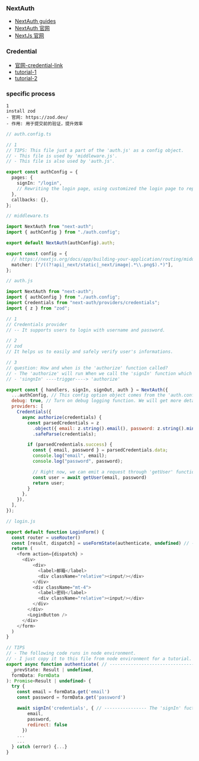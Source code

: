 ### NextAuth

- [NextAuth guides]([https://authjs.dev/guides/debugging])
- [NextAuth 官网](https://authjs.dev/getting-started/authentication/credentials)
- [NextJs 官网](https://nextjs.org/docs/getting-started/installation)

### Credential

- [官网-credential-link](https://authjs.dev/getting-started/authentication/credentials)
- [tutorial-1](https://qufei1993.github.io/nextjs-learn-cn/chapter15)
- [tutorial-2](https://juejin.cn/post/7155514465591984136)

### specific process

```install zod 1111111111111
1
install zod
- 官网: https://zod.dev/
- 作用: 用于提交前的验证，提升效率
```

```auth.config.ts
// auth.config.ts

// 1
// TIPS: This file just a part of the 'auth.js' as a config object.
// - This file is used by 'middleware.js'.
// - This file is also used by 'auth.js'.

export const authConfig = {
  pages: {
    signIn: "/login",
    // Rewriting the login page, using customized the login page to replace the default NextAuth login page.
  },
  callbacks: {},
};
```

```middleware.ts 2222222222
// middleware.ts

import NextAuth from "next-auth";
import { authConfig } from "./auth.config";

export default NextAuth(authConfig).auth;

export const config = {
  // https://nextjs.org/docs/app/building-your-application/routing/middleware#matcher
  matcher: ["/((?!api|_next/static|_next/image|.*\\.png$).*)"],
};
```

```auth.js 3333333333
// auth.js

import NextAuth from "next-auth";
import { authConfig } from "./auth.config";
import Credentials from "next-auth/providers/credentials";
import { z } from "zod";

// 1
// Credentials provider
// -- It supports users to login with username and password.

// 2
// zod
// It helps us to easily and safely verify user's informations.

// 3
// question: How and when is the 'authorize' function called?
// - The 'authorize' will run When we call the 'signIn' function which was returned by 'NextAuth' function.
// - 'singnIn' ----trigger----> 'authorize'

export const { handlers, signIn, signOut, auth } = NextAuth({
  ...authConfig, // This config option object comes from the 'auth.config.js' file.
  debug: true, // Turn on debug logging function. We will get more details through console log.
  providers: [
    Credentials({
      async authorize(credentials) {
        const parsedCredentials = z
          .object({ email: z.string().email(), password: z.string().min(6) })
          .safeParse(credentials);

        if (parsedCredentials.success) {
          const { email, password } = parsedCredentials.data;
          console.log("email", email);
          console.log("password", password);

          // Right now, we can emit a request through 'getUser' function to backend to get user informations.
          const user = await getUser(email, password)
          return user;
        }
      },
    }),
  ],
});
```

```login.js 44444444444
// login.js

export default function LoginForm() {
  const router = useRouter()
  const [result, dispatch] = useFormState(authenticate, undefined) // ------------------- authenticate
  return (
    <form action={dispatch} >
      <div>
          <div>
            <label>邮箱</label>
            <div className="relative"><input/></div>
          </div>
          <div className="mt-4">
            <label>密码</label>
            <div className="relative"><input/></div>
          </div>
        </div>
        <LoginButton />
      </div>
    </form>
  )
}

// TIPS
// - The following code runs in node environment.
// - I just copy it to this file from node environment for a tutorial.
export async function authenticate( // -------------------------------------------------- authenticate
  _prevState: Result | undefined,
  formData: FormData
): Promise<Result | undefined> {
  try {
    const email = formData.get('email')
    const password = formData.get('password')

    await signIn('credentials', { // ---------------- The 'signIn' fuction is declared in 'auth.js' file.
        email,
        password,
        redirect: false
      })
    ...
    ...
  } catch (error) {...}
}
```
